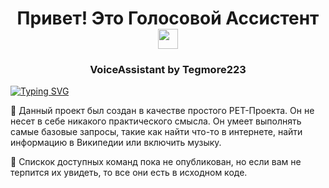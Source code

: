 <h1 align="center">Привет! Это Голосовой Ассистент <a href="https://daniilshat.ru/" target="_blank"></a> 
<img src="https://github.com/blackcater/blackcater/raw/main/images/Hi.gif" height="32"/></h1>
<h3 align="center">VoiceAssistant by Tegmore223</h3>
<a href="https://git.io/typing-svg"><img src="https://readme-typing-svg.demolab.com?font=Fira+Code&duration=1000&pause=1000&random=false&width=435&lines=%D0%9D%D0%B5%D0%BC%D0%BD%D0%BE%D0%B3%D0%BE+%D0%BE%D0%B1+%D1%8D%D1%82%D0%BE%D0%BC+%D0%BF%D1%80%D0%BE%D0%B5%D0%BA%D1%82%D0%B5%3A" alt="Typing SVG" /></a>

&#129302; Данный проект был создан в качестве простого PET-Проекта. Он не несет в себе никакого практического смысла. Он умеет выполнять самые базовые запросы, такие как найти что-то в интернете, найти информацию в Википедии или включить музыку. 

&#128586; Спискок доступных команд пока не опубликован, но если вам не терпится их увидеть, то все они есть в исходном коде. 	
